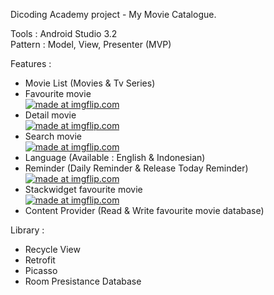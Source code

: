
Dicoding Academy project - My Movie Catalogue.

Tools : Android Studio 3.2 </br>
Pattern : Model, View, Presenter (MVP)</br>

Features :</br>
- Movie List (Movies & Tv Series)
- Favourite movie </br>
<a href="https://imgflip.com/gif/34bz2n"><img src="https://i.imgflip.com/34bz2n.gif" title="made at imgflip.com"/></a></br>
- Detail movie </br>
<a href="https://imgflip.com/gif/34bz8l"><img src="https://i.imgflip.com/34bz8l.gif" title="made at imgflip.com"/></a></br>
- Search movie </br>
<a href="https://imgflip.com/gif/34bzj1"><img src="https://i.imgflip.com/34bzj1.gif" title="made at imgflip.com"/></a></br>
- Language (Available : English & Indonesian)
- Reminder (Daily Reminder & Release Today Reminder)</br>
<a href="https://imgflip.com/gif/34bzx5"><img src="https://i.imgflip.com/34bzx5.gif" title="made at imgflip.com"/></a></br>
- Stackwidget favourite movie</br>
<a href="https://imgflip.com/gif/34c034"><img src="https://i.imgflip.com/34c034.gif" title="made at imgflip.com"/></a></br>
- Content Provider (Read & Write favourite movie database)

Library :

- Recycle View
- Retrofit
- Picasso
- Room Presistance Database
